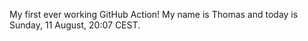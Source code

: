 My first ever working GitHub Action!
My name is Thomas and today is Sunday, 11 August, 20:07 CEST. 
